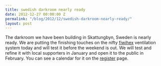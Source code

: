 ```yaml
---
title: swedish darkroom nearly ready
date: 2012-12-27 00:00:00 Z
permalink: "/blog/2012/12/swedish-darkroom-nearly-ready/"
layout: post
---
```


The darkroom we have been building in Skattungbyn, Sweden is nearly ready. We are putting the finishing touches on the nifty [fiwihex](http://viking-house.ie/fine-wire-hrv.html) ventilation system today and will test it before the weekend is out. We will test and refine it with local supporters in January and open it to the public in February. You can see a calendar for it on the [register](/prepare/) page.

